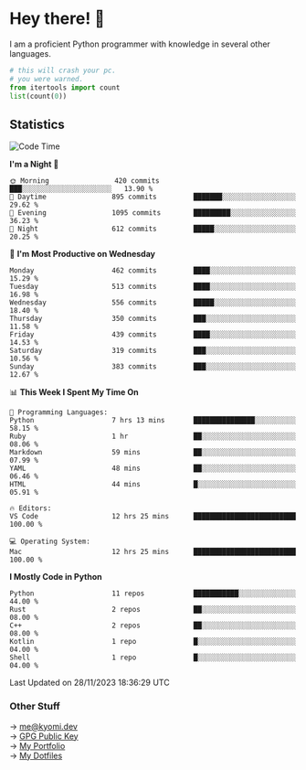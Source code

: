 # Hey there! 👋

I am a proficient Python programmer with knowledge in several other languages.

```py
# this will crash your pc.
# you were warned.
from itertools import count
list(count(0))
```

## Statistics
<!--START_SECTION:waka-->
![Code Time](http://img.shields.io/badge/Code%20Time-659%20hrs%2046%20mins-blue)

**I'm a Night 🦉** 

```text
🌞 Morning                420 commits         ███░░░░░░░░░░░░░░░░░░░░░░   13.90 % 
🌆 Daytime                895 commits         ███████░░░░░░░░░░░░░░░░░░   29.62 % 
🌃 Evening                1095 commits        █████████░░░░░░░░░░░░░░░░   36.23 % 
🌙 Night                  612 commits         █████░░░░░░░░░░░░░░░░░░░░   20.25 % 
```
📅 **I'm Most Productive on Wednesday** 

```text
Monday                   462 commits         ████░░░░░░░░░░░░░░░░░░░░░   15.29 % 
Tuesday                  513 commits         ████░░░░░░░░░░░░░░░░░░░░░   16.98 % 
Wednesday                556 commits         █████░░░░░░░░░░░░░░░░░░░░   18.40 % 
Thursday                 350 commits         ███░░░░░░░░░░░░░░░░░░░░░░   11.58 % 
Friday                   439 commits         ████░░░░░░░░░░░░░░░░░░░░░   14.53 % 
Saturday                 319 commits         ███░░░░░░░░░░░░░░░░░░░░░░   10.56 % 
Sunday                   383 commits         ███░░░░░░░░░░░░░░░░░░░░░░   12.67 % 
```


📊 **This Week I Spent My Time On** 

```text
💬 Programming Languages: 
Python                   7 hrs 13 mins       ███████████████░░░░░░░░░░   58.15 % 
Ruby                     1 hr                ██░░░░░░░░░░░░░░░░░░░░░░░   08.06 % 
Markdown                 59 mins             ██░░░░░░░░░░░░░░░░░░░░░░░   07.99 % 
YAML                     48 mins             ██░░░░░░░░░░░░░░░░░░░░░░░   06.46 % 
HTML                     44 mins             █░░░░░░░░░░░░░░░░░░░░░░░░   05.91 % 

🔥 Editors: 
VS Code                  12 hrs 25 mins      █████████████████████████   100.00 % 

💻 Operating System: 
Mac                      12 hrs 25 mins      █████████████████████████   100.00 % 
```

**I Mostly Code in Python** 

```text
Python                   11 repos            ███████████░░░░░░░░░░░░░░   44.00 % 
Rust                     2 repos             ██░░░░░░░░░░░░░░░░░░░░░░░   08.00 % 
C++                      2 repos             ██░░░░░░░░░░░░░░░░░░░░░░░   08.00 % 
Kotlin                   1 repo              █░░░░░░░░░░░░░░░░░░░░░░░░   04.00 % 
Shell                    1 repo              █░░░░░░░░░░░░░░░░░░░░░░░░   04.00 % 
```




 Last Updated on 28/11/2023 18:36:29 UTC
<!--END_SECTION:waka-->

### Other Stuff

→ [me@kyomi.dev](mailto:me@kyomi.dev)\
→ [GPG Public Key](https://github.com/bitterteriyaki.gpg)\
→ [My Portfolio](https://kyomi.dev)\
→ [My Dotfiles](https://github.com/bitterteriyaki/dotfiles)
